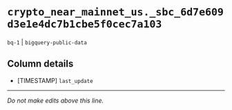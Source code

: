 # `crypto_near_mainnet_us._sbc_6d7e609d3e1e4dc7b1cbe5f0cec7a103`
`bq-1` | `bigquery-public-data`

## Column details
* [TIMESTAMP] `last_update`

-------------------------------------------------------------------------------
*Do not make edits above this line.*
